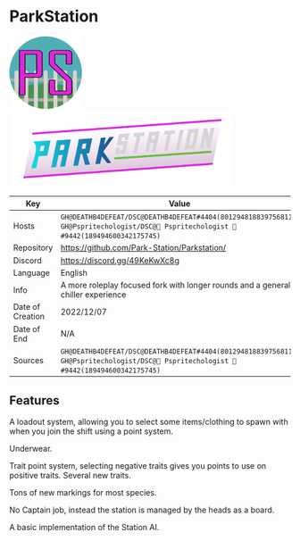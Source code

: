 # ParkStation

<img src="icon.png" width=130>
<img src="logo.svg" width=400>

| Key  | Value |
| ------------- | ------------- |
| Hosts | `GH@DEATHB4DEFEAT/DSC@DEATHB4DEFEAT#4404(801294818839756811)`, `GH@Pspritechologist/DSC@🦆 Pspritechologist 🦆#9442(189494600342175745)` |
| Repository  | https://github.com/Park-Station/Parkstation/ |
| Discord  |  https://discord.gg/49KeKwXc8g |
| Language | English |
| Info | A more roleplay focused fork with longer rounds and a generally chiller experience  |
| Date of Creation | 2022/12/07 |
| Date of End | N/A |
| Sources | `GH@DEATHB4DEFEAT/DSC@DEATHB4DEFEAT#4404(801294818839756811)`, `GH@Pspritechologist/DSC@🦆 Pspritechologist 🦆#9442(189494600342175745)` |

## Features

A loadout system, allowing you to select some items/clothing to spawn with when you join the shift using a point system.

Underwear.

Trait point system, selecting negative traits gives you points to use on positive traits.
Several new traits.

Tons of new markings for most species.

No Captain job, instead the station is managed by the heads as a board.

A basic implementation of the Station AI.
